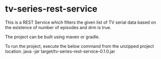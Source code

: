 # tv-series-rest-service

This is a REST Service which filters the given list of TV serial data based on the existence of number of episodes and drm is true.

The project can be built using maven or gradle.

To run the project, execute the below command from the unzipped project location.
java -jar target/tv-series-rest-service-0.1.0.jar
